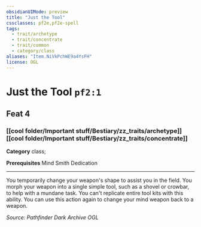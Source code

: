```yaml
---
obsidianUIMode: preview
title: "Just the Tool"
cssclasses: pf2e,pf2e-spell
tags:
  - trait/archetype
  - trait/concentrate
  - trait/common
  - category/class
aliases: "Item.NiVkPchWE9a4YsFH"
license: OGL
---
```

# Just the Tool `pf2:1`
## Feat 4
### [[cool folder/Important stuff/Bestiary/zz_traits/archetype]][[cool folder/Important stuff/Bestiary/zz_traits/concentrate]]

**Category** class; 



**Prerequisites** Mind Smith Dedication
* * *
You temporarily change your weapon's shape to assist you in the field. You morph your weapon into a single simple tool, such as a shovel or crowbar, to help with a mundane task. You can't replicate entire tool kits with this ability. You can use this action again to change your mind weapon back to a weapon.

*Source: Pathfinder Dark Archive*
*OGL*